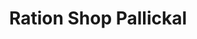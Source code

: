 ---
title: "Ration Shop Pallickal"
url: /kottarakara/ration-shop-pallickal-pallickal/
shop: Lebensmittel
---